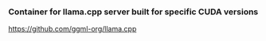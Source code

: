 ### Container for llama.cpp server built for specific CUDA versions

https://github.com/ggml-org/llama.cpp